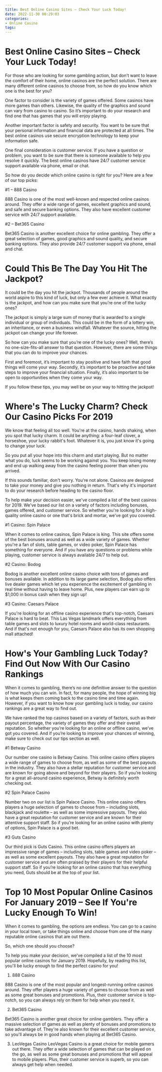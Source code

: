 ```yaml
---
title: Best Online Casino Sites – Check Your Luck Today!
date: 2022-11-30 00:29:03
categories:
- Online Casino
tags:
---
```



#  Best Online Casino Sites – Check Your Luck Today!

For those who are looking for some gambling action, but don’t want to leave the comfort of their home, online casinos are the perfect solution. There are many different online casinos to choose from, so how do you know which one is the best for you?

One factor to consider is the variety of games offered. Some casinos have more games than others. Likewise, the quality of the graphics and sound can vary from casino to casino. So it’s important to do your research and find one that has games that you will enjoy playing.

Another important factor is safety and security. You want to be sure that your personal information and financial data are protected at all times. The best online casinos use secure encryption technology to keep your information safe.

One final consideration is customer service. If you have a question or problem, you want to be sure that there is someone available to help you resolve it quickly. The best online casinos have 24/7 customer service support available via phone, email or chat.

So how do you decide which online casino is right for you? Here are a few of our top picks:

#1 – 888 Casino

888 Casino is one of the most well-known and respected online casinos around. They offer a wide range of games, excellent graphics and sound, and safe and secure banking options. They also have excellent customer service with 24/7 support available.

#2 – Bet365 Casino

Bet365 Casino is another excellent choice for online gambling. They offer a great selection of games, good graphics and sound quality, and secure banking options. They also provide 24/7 customer support via phone, email and chat.

#  Could This Be The Day You Hit The Jackpot?

It could be the day you hit the jackpot. Thousands of people around the world aspire to this kind of luck, but only a few ever achieve it. What exactly is the jackpot, and how can you make sure that you’re one of the lucky ones?

The jackpot is simply a large sum of money that is awarded to a single individual or group of individuals. This could be in the form of a lottery win, an inheritance, or even a business windfall. Whatever the source, hitting the jackpot can change your life forever.

So how can you make sure that you’re one of the lucky ones? Well, there’s no one-size-fits-all answer to that question. However, there are some things that you can do to improve your chances.

First and foremost, it’s important to stay positive and have faith that good things will come your way. Secondly, it’s important to be proactive and take steps to improve your financial situation. Finally, it’s also important to be open to opportunities when they come your way.

If you follow these tips, you may well be on your way to hitting the jackpot!

#  Where's The Lucky Charm? Check Our Casino Picks For 2019

We know that feeling all too well. You're at the casino, hands shaking, when you spot that lucky charm. It could be anything: a four-leaf clover, a horseshoe, your lucky rabbit's foot. Whatever it is, you just know it's going to change your luck.

So you put all your hope into this charm and start playing. But no matter what you do, luck seems to be working against you. You keep losing money and end up walking away from the casino feeling poorer than when you arrived.

If this sounds familiar, don't worry. You're not alone. Casinos are designed to take your money and give you nothing in return. That's why it's important to do your research before heading to the casino floor.

To help make your decision easier, we've compiled a list of the best casinos for 2019. We've based our list on a variety of factors including bonuses, games offered, and customer service. So whether you're looking for a high-quality online casino or one that's brick and mortar, we've got you covered.

#1 Casino: Spin Palace

When it comes to online casinos, Spin Palace is king. This site offers some of the best bonuses around as well as a wide variety of games. Whether you're a fan of slots, table games, or video poker, Spin Palace has something for everyone. And if you have any questions or problems while playing, customer service is always available 24/7 to help out.



#2 Casino: Bodog

Bodog is another excellent online casino choice with tons of games and bonuses available. In addition to its large game selection, Bodog also offers live dealer games which let you experience the excitement of gambling in real time without having to leave home. Plus, new players can earn up to $1,000 in bonus cash when they sign up!


#3 Casino: Caesars Palace

If you're looking for an offline casino experience that's top-notch, Caesars Palace is hard to beat. This Las Vegas landmark offers everything from table games and slots to luxury hotel rooms and world-class restaurants. And if that's not enough for you, Caesars Palace also has its own shopping mall attached!

#  How's Your Gambling Luck Today? Find Out Now With Our Casino Rankings

When it comes to gambling, there’s no one definitive answer to the question of how much you can win. In fact, for many people, the hope of winning big is what keeps them coming back to the casino time and time again. However, if you want to know how your gambling luck is today, our casino rankings are a great way to find out.

We have ranked the top casinos based on a variety of factors, such as their payout percentage, the variety of games they offer and their overall reputation. So whether you’re looking for an online or offline casino, we’ve got you covered. And if you’re looking to improve your chances of winning, make sure to check out our tips section as well.

#1 Betway Casino

Our number one casino is Betway Casino. This online casino offers players a wide range of games to choose from, as well as some of the best payouts in the industry. They also have a stellar reputation for customer service and are known for going above and beyond for their players. So if you’re looking for a great all-around casino experience, Betway is definitely worth checking out.

#2 Spin Palace Casino

Number two on our list is Spin Palace Casino. This online casino offers players a huge selection of games to choose from – including slots, blackjack and roulette – as well as some impressive payouts. They also have a great reputation for customer service and are known for their attentive support staff. So if you’re looking for an online casino with plenty of options, Spin Palace is a good bet.

#3 Guts Casino

Our third pick is Guts Casino. This online casino offers players an impressive range of games – including slots, table games and video poker – as well as some excellent payouts. They also have a great reputation for customer service and are often praised by their players for their helpful support staff. So if you’re looking for an online casino that has everything you need, Guts should be at the top of your list.

#  Top 10 Most Popular Online Casinos For January 2019 – See If You're Lucky Enough To Win!

When it comes to gambling, the options are endless. You can go to a casino in your local town, or take things online and choose from one of the many reputable online casinos that are out there.

So, which one should you choose?

To help you make your decision, we've compiled a list of the 10 most popular online casinos for January 2019. Hopefully, by reading this list, you'll be lucky enough to find the perfect casino for you!

1. 888 Casino

888 Casino is one of the most popular and longest-running online casinos around. They offer players a huge variety of games to choose from as well as some great bonuses and promotions. Plus, their customer service is top-notch, so you can always rely on them for help when you need it.

2. Bet365 Casino

Bet365 Casino is another great choice for online gamblers. They offer a massive selection of games as well as plenty of bonuses and promotions to take advantage of. They're also known for their excellent customer service, so you'll always be in good hands when playing at Bet365 Casino.


3. LeoVegas Casino
LeoVegas Casino is a great choice for mobile gamers out there. They offer a wide selection of games that can be played on the go, as well as some great bonuses and promotions that will appeal to mobile players. Plus, their customer service is superb, so you can always get help when needed.